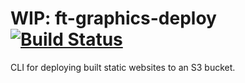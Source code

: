# WIP: ft-graphics-deploy [![Build Status][circle-image]][circle-url]

CLI for deploying built static websites to an S3 bucket.

<!-- badge URLs -->
[circle-url]: https://circleci.com/gh/ft-interactive/ft-graphics-deploy
[circle-image]: https://circleci.com/gh/ft-interactive/ft-graphics-deploy.svg?style=svg
